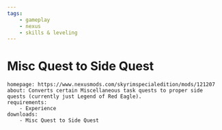 ```yaml
---
tags:
    - gameplay
    - nexus
    - skills & leveling
---
```


# Misc Quest to Side Quest

```project_info
homepage: https://www.nexusmods.com/skyrimspecialedition/mods/121207
about: Converts certain Miscellaneous task quests to proper side quests (currently just Legend of Red Eagle).
requirements:
    - Experience
downloads:
    - Misc Quest to Side Quest
```
